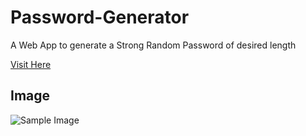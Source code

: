 # Password-Generator
   A Web App to generate a Strong Random Password of desired length

[Visit Here](https://dharanaesh.github.io/Password-Generator/index.html)

## Image

![Sample Image](https://dharanaesh.github.io/Password-Generator/Sample.jpg)
